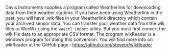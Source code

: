 Davis Instruments supplies a program called Weatherlink for downloading data from their weather stations.  If you have been using Weatherlink in the past, you will have \.wlk files in your Weatherlink directory which contain your archived sensor data.  You can transfer your weather data from the wlk files to WeeWx using the `weectl import` utility.  But you must first convert the wlk file data to an appropriate CSV format.  The program wlkReader is a windows program for doing this conversion.  You will find more info on wlkReader at the GitHub page : https://github.com/stevepr/wlkReader
